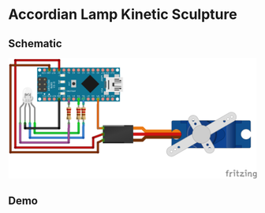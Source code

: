 # Accordian Lamp Kinetic Sculpture

## Schematic

![](./.data/accordion-lamp-breadboard.png)

## Demo

[](https://youtu.be/V6JwJJqUe5M)
